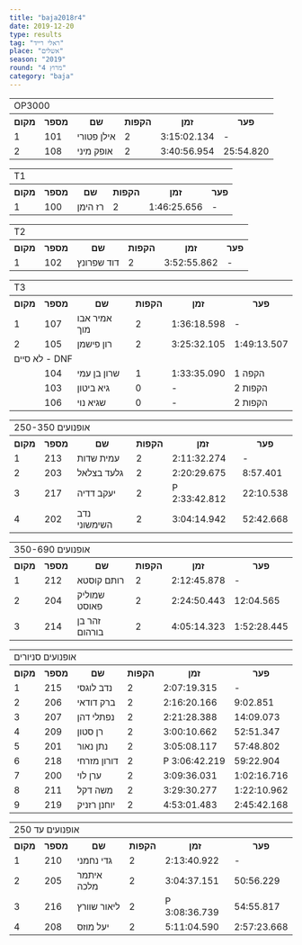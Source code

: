```yaml
---
title: "baja2018r4"
date: 2019-12-20
type: results
tag: "ראלי רייד"
place: "אשלים"
season: "2019"
round: "מרוץ 4"
category: "baja"
---
```

<table class="line_color">
    <tr>
        <td colspan="99" class="title_font">OP3000</td>
    </tr>
    <tr class="rnkh_bkcolor">
        <th class="rnkh_font">מקום</th>
        <th class="rnkh_font">מספר</th>
        <th class="rnkh_font">שם</th>
        <th class="rnkh_font">הקפות</th>
        <th class="rnkh_font">זמן</th>
        <th class="rnkh_font">פער</th>
    </tr>
    <tr class="rnk_bkcolor OddRow">
        <td class="rnk_font">1</td>
        <td class="rnk_font">101</td>
        <td class="rnk_font">אילן פטורי</td>
        <td class="rnk_font">2</td>
        <td class="rnk_font">3:15:02.134</td>
        <td class="rnk_font">-</td>
    </tr>
    <tr class="rnk_bkcolor OddRow">
        <td class="rnk_font">2</td>
        <td class="rnk_font">108</td>
        <td class="rnk_font">אופק מיני</td>
        <td class="rnk_font">2</td>
        <td class="rnk_font">3:40:56.954</td>
        <td class="rnk_font">25:54.820</td>
    </tr>
</table>
<table class="line_color">
    <tr>
        <td colspan="99" class="title_font">T1</td>
    </tr>
    <tr class="rnkh_bkcolor">
        <th class="rnkh_font">מקום</th>
        <th class="rnkh_font">מספר</th>
        <th class="rnkh_font">שם</th>
        <th class="rnkh_font">הקפות</th>
        <th class="rnkh_font">זמן</th>
        <th class="rnkh_font">פער</th>
    </tr>
    <tr class="rnk_bkcolor EvenRow">
        <td class="rnk_font">1</td>
        <td class="rnk_font">100</td>
        <td class="rnk_font">רז הימן</td>
        <td class="rnk_font">2</td>
        <td class="rnk_font">1:46:25.656</td>
        <td class="rnk_font">-</td>
    </tr>
</table>
<table class="line_color">
    <tr>
        <td colspan="99" class="title_font">T2</td>
    </tr>
    <tr class="rnkh_bkcolor">
        <th class="rnkh_font">מקום</th>
        <th class="rnkh_font">מספר</th>
        <th class="rnkh_font">שם</th>
        <th class="rnkh_font">הקפות</th>
        <th class="rnkh_font">זמן</th>
        <th class="rnkh_font">פער</th>
    </tr>
    <tr class="rnk_bkcolor OddRow">
        <td class="rnk_font">1</td>
        <td class="rnk_font">102</td>
        <td class="rnk_font">דוד שפרונץ</td>
        <td class="rnk_font">2</td>
        <td class="rnk_font">3:52:55.862</td>
        <td class="rnk_font">-</td>
    </tr>
</table>
<table class="line_color">
    <tr>
        <td colspan="99" class="title_font">T3</td>
    </tr>
    <tr class="rnkh_bkcolor">
        <th class="rnkh_font">מקום</th>
        <th class="rnkh_font">מספר</th>
        <th class="rnkh_font">שם</th>
        <th class="rnkh_font">הקפות</th>
        <th class="rnkh_font">זמן</th>
        <th class="rnkh_font">פער</th>
    </tr>
    <tr class="rnk_bkcolor EvenRow">
        <td class="rnk_font">1</td>
        <td class="rnk_font">107</td>
        <td class="rnk_font">אמיר אבו מוך</td>
        <td class="rnk_font">2</td>
        <td class="rnk_font">1:36:18.598</td>
        <td class="rnk_font">-</td>
    </tr>
    <tr class="rnk_bkcolor EvenRow">
        <td class="rnk_font">2</td>
        <td class="rnk_font">105</td>
        <td class="rnk_font">רון פישמן</td>
        <td class="rnk_font">2</td>
        <td class="rnk_font">3:25:32.105</td>
        <td class="rnk_font">1:49:13.507</td>
    </tr>
    <tr>
        <td colspan="99" class="subtitle_font">לא סיים - DNF</td>
    </tr>
    <tr class="rnk_bkcolor OddRow">
        <td class="rnk_font"></td>
        <td class="rnk_font">104</td>
        <td class="rnk_font">שרון בן עמי</td>
        <td class="rnk_font">1</td>
        <td class="rnk_font">1:33:35.090</td>
        <td class="rnk_font">1 הקפה</td>
    </tr>
    <tr class="rnk_bkcolor EvenRow">
        <td class="rnk_font"></td>
        <td class="rnk_font">103</td>
        <td class="rnk_font">גיא ביטון</td>
        <td class="rnk_font">0</td>
        <td class="rnk_font">-</td>
        <td class="rnk_font">2 הקפות</td>
    </tr>
    <tr class="rnk_bkcolor OddRow">
        <td class="rnk_font"></td>
        <td class="rnk_font">106</td>
        <td class="rnk_font">שגיא נוי</td>
        <td class="rnk_font">0</td>
        <td class="rnk_font">-</td>
        <td class="rnk_font">2 הקפות</td>
    </tr>
</table>
<table class="line_color">
    <tr>
        <td colspan="99" class="title_font">אופנועים 250-350</td>
    </tr>
    <tr class="rnkh_bkcolor">
        <th class="rnkh_font">מקום</th>
        <th class="rnkh_font">מספר</th>
        <th class="rnkh_font">שם</th>
        <th class="rnkh_font">הקפות</th>
        <th class="rnkh_font">זמן</th>
        <th class="rnkh_font">פער</th>
    </tr>
    <tr class="rnk_bkcolor EvenRow">
        <td class="rnk_font">1</td>
        <td class="rnk_font">213</td>
        <td class="rnk_font">עמית שדות</td>
        <td class="rnk_font">2</td>
        <td class="rnk_font">2:11:32.274</td>
        <td class="rnk_font">-</td>
    </tr>
    <tr class="rnk_bkcolor OddRow">
        <td class="rnk_font">2</td>
        <td class="rnk_font">203</td>
        <td class="rnk_font">גלעד בצלאל</td>
        <td class="rnk_font">2</td>
        <td class="rnk_font">2:20:29.675</td>
        <td class="rnk_font">8:57.401</td>
    </tr>
    <tr class="rnk_bkcolor EvenRow">
        <td class="rnk_font">3</td>
        <td class="rnk_font">217</td>
        <td class="rnk_font">יעקב דדיה</td>
        <td class="rnk_font">2</td>
        <td class="rnk_font penalty">P 2:33:42.812</td>
        <td class="rnk_font">22:10.538</td>
    </tr>
    <tr class="rnk_bkcolor OddRow">
        <td class="rnk_font">4</td>
        <td class="rnk_font">202</td>
        <td class="rnk_font">נדב השימשוני</td>
        <td class="rnk_font">2</td>
        <td class="rnk_font">3:04:14.942</td>
        <td class="rnk_font">52:42.668</td>
    </tr>
</table>
<table class="line_color">
    <tr>
        <td colspan="99" class="title_font">אופנועים 350-690</td>
    </tr>
    <tr class="rnkh_bkcolor">
        <th class="rnkh_font">מקום</th>
        <th class="rnkh_font">מספר</th>
        <th class="rnkh_font">שם</th>
        <th class="rnkh_font">הקפות</th>
        <th class="rnkh_font">זמן</th>
        <th class="rnkh_font">פער</th>
    </tr>
    <tr class="rnk_bkcolor EvenRow">
        <td class="rnk_font">1</td>
        <td class="rnk_font">212</td>
        <td class="rnk_font">רותם קוסטא</td>
        <td class="rnk_font">2</td>
        <td class="rnk_font">2:12:45.878</td>
        <td class="rnk_font">-</td>
    </tr>
    <tr class="rnk_bkcolor OddRow">
        <td class="rnk_font">2</td>
        <td class="rnk_font">204</td>
        <td class="rnk_font">שמוליק פאוסט</td>
        <td class="rnk_font">2</td>
        <td class="rnk_font">2:24:50.443</td>
        <td class="rnk_font">12:04.565</td>
    </tr>
    <tr class="rnk_bkcolor EvenRow">
        <td class="rnk_font">3</td>
        <td class="rnk_font">214</td>
        <td class="rnk_font">זהר בן בורהום</td>
        <td class="rnk_font">2</td>
        <td class="rnk_font">4:05:14.323</td>
        <td class="rnk_font">1:52:28.445</td>
    </tr>
</table>
<table class="line_color">
    <tr>
        <td colspan="99" class="title_font">אופנועים סניורים</td>
    </tr>
    <tr class="rnkh_bkcolor">
        <th class="rnkh_font">מקום</th>
        <th class="rnkh_font">מספר</th>
        <th class="rnkh_font">שם</th>
        <th class="rnkh_font">הקפות</th>
        <th class="rnkh_font">זמן</th>
        <th class="rnkh_font">פער</th>
    </tr>
    <tr class="rnk_bkcolor OddRow">
        <td class="rnk_font">1</td>
        <td class="rnk_font">215</td>
        <td class="rnk_font">נדב לוגסי</td>
        <td class="rnk_font">2</td>
        <td class="rnk_font">2:07:19.315</td>
        <td class="rnk_font">-</td>
    </tr>
    <tr class="rnk_bkcolor EvenRow">
        <td class="rnk_font">2</td>
        <td class="rnk_font">206</td>
        <td class="rnk_font">ברק דודאי</td>
        <td class="rnk_font">2</td>
        <td class="rnk_font">2:16:20.166</td>
        <td class="rnk_font">9:02.851</td>
    </tr>
    <tr class="rnk_bkcolor OddRow">
        <td class="rnk_font">3</td>
        <td class="rnk_font">207</td>
        <td class="rnk_font">נפתלי דהן</td>
        <td class="rnk_font">2</td>
        <td class="rnk_font">2:21:28.388</td>
        <td class="rnk_font">14:09.073</td>
    </tr>
    <tr class="rnk_bkcolor EvenRow">
        <td class="rnk_font">4</td>
        <td class="rnk_font">209</td>
        <td class="rnk_font">רן סטון</td>
        <td class="rnk_font">2</td>
        <td class="rnk_font">3:00:10.662</td>
        <td class="rnk_font">52:51.347</td>
    </tr>
    <tr class="rnk_bkcolor OddRow">
        <td class="rnk_font">5</td>
        <td class="rnk_font">201</td>
        <td class="rnk_font">נתן נאור</td>
        <td class="rnk_font">2</td>
        <td class="rnk_font">3:05:08.117</td>
        <td class="rnk_font">57:48.802</td>
    </tr>
    <tr class="rnk_bkcolor EvenRow">
        <td class="rnk_font">6</td>
        <td class="rnk_font">218</td>
        <td class="rnk_font">דורון מזרחי</td>
        <td class="rnk_font">2</td>
        <td class="rnk_font penalty">P 3:06:42.219</td>
        <td class="rnk_font">59:22.904</td>
    </tr>
    <tr class="rnk_bkcolor EvenRow">
        <td class="rnk_font">7</td>
        <td class="rnk_font">200</td>
        <td class="rnk_font">ערן לוי</td>
        <td class="rnk_font">2</td>
        <td class="rnk_font">3:09:36.031</td>
        <td class="rnk_font">1:02:16.716</td>
    </tr>
    <tr class="rnk_bkcolor OddRow">
        <td class="rnk_font">8</td>
        <td class="rnk_font">211</td>
        <td class="rnk_font">משה דקל</td>
        <td class="rnk_font">2</td>
        <td class="rnk_font">3:29:30.277</td>
        <td class="rnk_font">1:22:10.962</td>
    </tr>
    <tr class="rnk_bkcolor OddRow">
        <td class="rnk_font">9</td>
        <td class="rnk_font">219</td>
        <td class="rnk_font">יוחנן רזניק</td>
        <td class="rnk_font">2</td>
        <td class="rnk_font">4:53:01.483</td>
        <td class="rnk_font">2:45:42.168</td>
    </tr>
</table>
<table class="line_color">
    <tr>
        <td colspan="99" class="title_font">אופנועים עד 250</td>
    </tr>
    <tr class="rnkh_bkcolor">
        <th class="rnkh_font">מקום</th>
        <th class="rnkh_font">מספר</th>
        <th class="rnkh_font">שם</th>
        <th class="rnkh_font">הקפות</th>
        <th class="rnkh_font">זמן</th>
        <th class="rnkh_font">פער</th>
    </tr>
    <tr class="rnk_bkcolor EvenRow">
        <td class="rnk_font">1</td>
        <td class="rnk_font">210</td>
        <td class="rnk_font">גדי נחמני</td>
        <td class="rnk_font">2</td>
        <td class="rnk_font">2:13:40.922</td>
        <td class="rnk_font">-</td>
    </tr>
    <tr class="rnk_bkcolor OddRow">
        <td class="rnk_font">2</td>
        <td class="rnk_font">205</td>
        <td class="rnk_font">איתמר מלכה</td>
        <td class="rnk_font">2</td>
        <td class="rnk_font">3:04:37.151</td>
        <td class="rnk_font">50:56.229</td>
    </tr>
    <tr class="rnk_bkcolor EvenRow">
        <td class="rnk_font">3</td>
        <td class="rnk_font">216</td>
        <td class="rnk_font">ליאור שוורץ</td>
        <td class="rnk_font">2</td>
        <td class="rnk_font penalty">P 3:08:36.739</td>
        <td class="rnk_font">54:55.817</td>
    </tr>
    <tr class="rnk_bkcolor OddRow">
        <td class="rnk_font">4</td>
        <td class="rnk_font">208</td>
        <td class="rnk_font">יעל מוזס</td>
        <td class="rnk_font">2</td>
        <td class="rnk_font">5:11:04.590</td>
        <td class="rnk_font">2:57:23.668</td>
    </tr>
</table>
